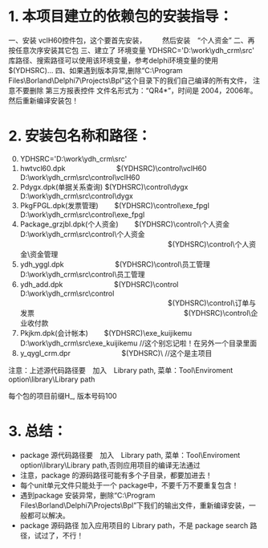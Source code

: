 
# 1. 本项目建立的依赖包的安装指导：

一、安装 vclH60控件包，这个要首先安装，
　　然后安装　“个人资金”
二、再按任意次序安装其它包
三、建立了 环境变量 YDHSRC='D:\work\ydh_crm\src'
    库路径、搜索路径可以使用该环境变量，参考delphi环境变量的使用
    $(YDHSRC)\...
四、如果遇到版本异常,删除“C:\Program Files\Borland\Delphi7\Projects\Bpl”这个目录下的我们自己编译的所有文件，
    注意不要删除 第三方报表控件 文件名形式为：“QR4*”，时间是 2004，2006年。
    然后重新编译安装包！
    
    
 # 2. 安装包名称和路径：
0.    YDHSRC='D:\work\ydh_crm\src'
1.    hwtvcl60.dpk          　　　　　　　$(YDHSRC)\control\vclH60                D:\work\ydh_crm\src\control\vclH60
2.    Pdygx.dpk(单据关系查询)             $(YDHSRC)\control\dygx                  D:\work\ydh_crm\src\control\dygx
3.    PkgFPGL.dpk(发票管理)　　           $(YDHSRC)\control\exe_fpgl              D:\work\ydh_crm\src\control\exe_fpgl 
4.    Package_grzjbl.dpk(个人资金)    　　$(YDHSRC)\control\个人资金                D:\work\ydh_crm\src\control\个人资金
　　　　　　　　　　　　　　　　　　　　　$(YDHSRC)\control\个人资金\资金管理
5.    ydh_yggl.dpk          　　　　　　　$(YDHSRC)\control\员工管理              D:\work\ydh_crm\src\control\员工管理
6.    ydh_add.dpk           　　　　　　　$(YDHSRC)\control                       D:\work\ydh_crm\src\control 
　　　　　　　　　　　　　　　　　　　　　$(YDHSRC)\control\订单与发票
　　　　　　　　　　　　　　　　　　　　　$(YDHSRC)\control\企业收付款
7.    Pkjkm.dpk(会计帐本)　　             $(YDHSRC)\exe_kuijikemu                 D:\work\ydh_crm\src\exe_kuijikemu          //这个别忘记啦！在另外一个目录里面
8.    y_qygl_crm.dpr        　　　　　　　$(YDHSRC)\                          //这个是主项目

注意：上述源代码路径要　加入　Library path,  菜单：Tool\Enviroment option\library\Library path

每个包的项目前缀H_,   版本号码100

# 3. 总结：
- package 源代码路径要　加入　Library path,  菜单：Tool\Enviroment option\library\Library path,否则应用项目的编译无法通过
- 注意，package 的源码路径可能有多个子目录，都要加进去！
- 每个unit单元文件只能处于一个 package中，不要千万不要重复包含！
- 遇到package 安装异常，删除“C:\Program Files\Borland\Delphi7\Projects\Bpl”下我们的输出文件，重新编译安装，一般都可以解决。
- package 源码路径 加入应用项目的 Library path，不是 package search 路径，试过了，不行！  
